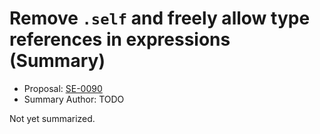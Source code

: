 # Remove `.self` and freely allow type references in expressions (Summary)

* Proposal: [SE-0090](https://github.com/apple/swift-evolution/blob/main/proposals/0090-remove-dot-self.md)
* Summary Author: TODO

Not yet summarized.
